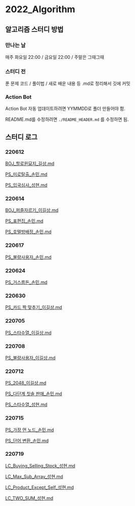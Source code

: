 ﻿# 2022_Algorithm

## 알고리즘 스터디 방법

### 만나는 날

매주 화요일 22:00 / 금요일 22:00 / 주말은 그때그때

### 스터디 전

푼 문제 코드 / 풀이법 / 새로 배운 내용 등 .md로 정리해서 깃에 커밋

### Action Bot
Action Bot 자동 업데이트하려면 YYMMDD로 폴더 만들어야 함.

README.md를 수정하려면 `./README_HEADER.md` 를 수정하면 됨.

## 스터디 로그
### 220612

[BOJ_할로윈묘지_길상.md](https://github.com/HONEYLOOSE/2022_Algorithm/blob/main/220612/BOJ_할로윈묘지_길상.md)

[PS_미로탈출_손민.md](https://github.com/HONEYLOOSE/2022_Algorithm/blob/main/220612/PS_미로탈출_손민.md)

[PS_입국심사_성현.md](https://github.com/HONEYLOOSE/2022_Algorithm/blob/main/220612/PS_입국심사_성현.md)

### 220614

[BOJ_퍼즐자르기_이길상.md](https://github.com/HONEYLOOSE/2022_Algorithm/blob/main/220614/BOJ_퍼즐자르기_이길상.md)

[PS_표편집_손민.md](https://github.com/HONEYLOOSE/2022_Algorithm/blob/main/220614/PS_표편집_손민.md)

[PS_호텔방배정_손민.md](https://github.com/HONEYLOOSE/2022_Algorithm/blob/main/220614/PS_호텔방배정_손민.md)

### 220617

[PS_불량사용자_손민.md](https://github.com/HONEYLOOSE/2022_Algorithm/blob/main/220617/PS_불량사용자_손민.md)

### 220624

[PS_거스름돈_손민.md](https://github.com/HONEYLOOSE/2022_Algorithm/blob/main/220624/PS_거스름돈_손민.md)

### 220630

[PS_카드 짝 맞추기_이길상.md](https://github.com/HONEYLOOSE/2022_Algorithm/blob/main/220630/PS_카드%20짝%20맞추기_이길상.md)

### 220705

[PS_스타수열_이길상.md](https://github.com/HONEYLOOSE/2022_Algorithm/blob/main/220705/PS_스타수열_이길상.md)

### 220708

[PS_불량사용자_이길상.md](https://github.com/HONEYLOOSE/2022_Algorithm/blob/main/220708/PS_불량사용자_이길상.md)

### 220712

[PS_2048_이길상.md](https://github.com/HONEYLOOSE/2022_Algorithm/blob/main/220712/PS_2048_이길상.md)

[PS_다단계 칫솔 판매_손민.md](https://github.com/HONEYLOOSE/2022_Algorithm/blob/main/220712/PS_다단계%20칫솔%20판매_손민.md)

[PS_스타수열_성현.md](https://github.com/HONEYLOOSE/2022_Algorithm/blob/main/220712/PS_스타수열_성현.md)

### 220715

[PS_가장 먼 노드_손민.md](https://github.com/HONEYLOOSE/2022_Algorithm/blob/main/220715/PS_가장%20먼%20노드_손민.md)

[PS_단어 변환_손민.md](https://github.com/HONEYLOOSE/2022_Algorithm/blob/main/220715/PS_단어%20변환_손민.md)

### 220719

[LC_Buying_Selling_Stock_성현.md](https://github.com/HONEYLOOSE/2022_Algorithm/blob/main/220719/LC_Buying_Selling_Stock_성현.md)

[LC_Max_Sub_Array_성현.md](https://github.com/HONEYLOOSE/2022_Algorithm/blob/main/220719/LC_Max_Sub_Array_성현.md)

[LC_Product_Except_Self_성현.md](https://github.com/HONEYLOOSE/2022_Algorithm/blob/main/220719/LC_Product_Except_Self_성현.md)

[LC_TWO_SUM_성현.md](https://github.com/HONEYLOOSE/2022_Algorithm/blob/main/220719/LC_TWO_SUM_성현.md)

